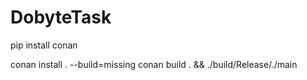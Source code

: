 # DobyteTask

pip install conan

conan install . --build=missing
conan build . && ./build/Release/./main
